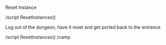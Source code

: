 Reset Instance

/script ResetInstances()

 

Log out of the dungeon, have it reset and get ported back to the entrence

/script ResetInstances()
/camp 